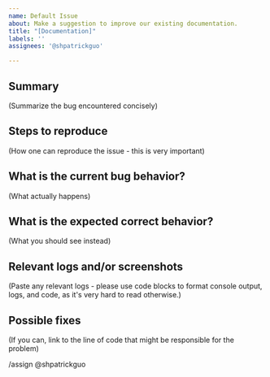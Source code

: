 ```yaml
---
name: Default Issue
about: Make a suggestion to improve our existing documentation.
title: "[Documentation]"
labels: ''
assignees: '@shpatrickguo'

---
```


## Summary

(Summarize the bug encountered concisely)

## Steps to reproduce

(How one can reproduce the issue - this is very important)

## What is the current bug behavior?

(What actually happens)

## What is the expected correct behavior?

(What you should see instead)

## Relevant logs and/or screenshots

(Paste any relevant logs - please use code blocks to format console output, logs, and code, as
it's very hard to read otherwise.)

## Possible fixes

(If you can, link to the line of code that might be responsible for the problem)

/assign @shpatrickguo
